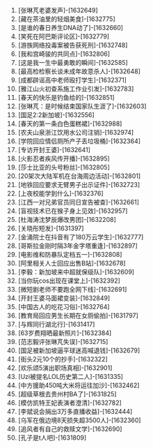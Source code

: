 
1. [张琳芃老婆发声]-[1632649]
1. [藏在茶油里的轻烟美食]-[1632775]
1. [是谁的春日养生DNA动了]-[1632660]
1. [笑死在阿巴斯评论区]-[1632779]
1. [游族网络投毒案被告获死刑]-[1632748]
1. [我和宫崎骏的共同点]-[1632806]
1. [这是我一生中最勇敢的瞬间]-[1632585]
1. [最高检检察长谈未成年故意杀人]-[1632648]
1. [成都辟谣高中老师殴打学生]-[1632371]
1. [雅江山火初查系施工作业引发]-[1632783]
1. [春天的快乐是钓鱼给的]-[1632851]
1. [张琳芃：是时候结束国家队生涯了]-[1632603]
1. [国足2:2新加坡]-[1632556]
1. [春天的第一条白色蛋糕裙]-[1632988]
1. [农夫山泉浙江饮用水公司注销]-[1632974]
1. [学院回应情侣厕所产子丢垃圾桶]-[1632364]
1. [专访开封王婆]-[1632641]
1. [火影忍者疾风传开播]-[1632895]
1. [莎士比亚的头号粉丝]-[1632805]
1. [20架次大陆军机在台海周边活动]-[1632801]
1. [地铁回应要求无臂男子出示证件]-[1632723]
1. [上夜校能学到什么]-[1632376]
1. [江西一对兄弟官员同日宣告被查]-[1632661]
1. [盲视技术已在猴子身上见效]-[1632957]
1. [杜海涛沈梦辰爆改男团]-[1632208]
1. [关晓彤短发]-[1631397]
1. [金涌院士在抖音有了180万云学生]-[1632777]
1. [哥斯拉金刚时隔3年金字塔重逢]-[1632897]
1. [电影维和防暴队定档五一]-[1632808]
1. [阿里相关人士回应出售B站]-[1632678]
1. [李毅：新加坡来中超就保级队]-[1632609]
1. [当你玩cos出现在课堂上]-[1632392]
1. [微短剧老师不要跑全网下线]-[1632691]
1. [开封王婆马面裙变装]-[1632849]
1. [中国古人的吃花习俗]-[1632764]
1. [教育局回应男生长期在女厕偷拍]-[1631797]
1. [与辉同行湖北行]-[1631417]
1. [63岁费翔晒最新照片]-[1632384]
1. [范志毅评张琳芃失误]-[1632715]
1. [国足被新加坡逼平球迷高喊退钱]-[1632679]
1. [街头2元10个的抄手]-[1632322]
1. [欢乐颂5演出职场真相]-[1632901]
1. [Uzi被提名LOL历史第二人]-[1631335]
1. [中方援助450吨大米将运往加沙]-[1632462]
1. [超级草根去贵州村BA了]-[1631825]
1. [模仿凯特王妃表演者澄清]-[1632782]
1. [李斌说会捐出3万多直播收益]-[1632444]
1. [乌军在俄边境8天损失超3500人]-[1632360]
1. [追风者有自己的救赎文学]-[1632690]
1. [孔子是t人吧]-[1631809]